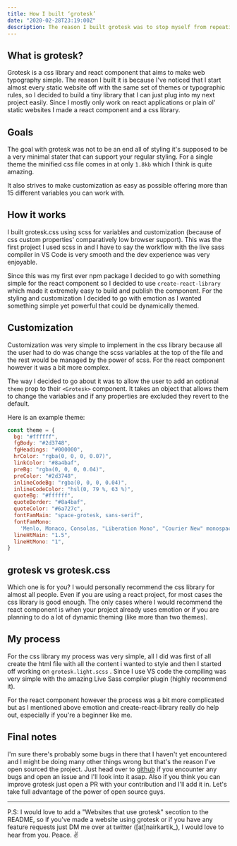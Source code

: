 ```yaml
---
title: How I built ‘grotesk’
date: "2020-02-28T23:19:00Z"
description: The reason I built grotesk was to stop myself from repeating the same typographic styles in every project. Learn more about how I did it in the post.
---
```


## What is grotesk?

Grotesk is a css library and react component that aims to make web typography simple. The reason I built it is because I've noticed that I start almost every static website off with the same set of themes or typographic rules, so I decided to build a tiny library that I can just plug into my next project easily. Since I mostly only work on react applications or plain ol' static websites I made a react component and a css library.

## Goals

The goal with grotesk was not to be an end all of styling it's supposed to be a very minimal stater that can support your regular styling. For a single theme the minified css file comes in at only `1.8kb` which I think is quite amazing.

It also strives to make customization as easy as possible offering more than 15 different variables you can work with.

## How it works

I built grotesk.css using scss for variables and customization (because of css custom properties' comparatively low browser support). This was the first project I used scss in and I have to say the workflow with the live sass compiler in VS Code is very smooth and the dev experience was very enjoyable.

Since this was my first ever npm package I decided to go with something simple for the react component so I decided to use `create-react-library` which made it extremely easy to build and publish the component. For the styling and customization I decided to go with emotion as I wanted something simple yet powerful that could be dynamically themed.

## Customization

Customization was very simple to implement in the css library because all the user had to do was change the scss variables at the top of the file and the rest would be managed by the power of scss. For the react component however it was a bit more complex.

The way I decided to go about it was to allow the user to add an optional `theme` prop to their `<Grotesk>` component. It takes an object that allows them to change the variables and if any properties are excluded they revert to the default.

Here is an example theme:

```js
const theme = {
  bg: "#ffffff",
  fgBody: "#2d3748",
  fgHeadings: "#000000",
  hrColor: "rgba(0, 0, 0, 0.07)",
  linkColor: "#8a4baf",
  preBg: "rgba(0, 0, 0, 0.04)",
  preColor: "#2d3748",
  inlineCodeBg: "rgba(0, 0, 0, 0.04)",
  inlineCodeColor: "hsl(0, 79 %, 63 %)",
  quoteBg: "#ffffff",
  quoteBorder: "#8a4baf",
  quoteColor: "#6a727c",
  fontFamMain: "space-grotesk, sans-serif",
  fontFamMono:
    'Menlo, Monaco, Consolas, "Liberation Mono", "Courier New" monospace',
  lineHtMain: "1.5",
  lineHtMono: "1",
}
```

## grotesk vs grotesk.css

Which one is for you? I would personally recommend the css library for almost all people. Even if you are using a react project, for most cases the css library is good enough. The only cases where I would recommend the react component is when your project already uses emotion or if you are planning to do a lot of dynamic theming (like more than two themes).

## My process

For the css library my process was very simple, all I did was first of all create the html file with all the content i wanted to style and then I started off working on `grotesk.light.scss` . Since I use VS code the compiling was very simple with the amazing Live Sass compiler plugin (highly recommend it).

For the react component however the process was a bit more complicated but as I mentioned above emotion and create-react-library really do help out, especially if you're a beginner like me.

## Final notes

I'm sure there's probably some bugs in there that I haven't yet encountered and I might be doing many other things wrong but that's the reason I've open sourced the project. Just head over to [github](https://github.com/kartiknair/grotesk) if you encounter any bugs and open an issue and I'll look into it asap. Also if you think you can improve grotesk just open a PR with your contribution and I'll add it in. Let's take full advantage of the power of open source guys.

---

P.S: I would love to add a "Websites that use grotesk" secotion to the README, so if you've made a website using grotesk or if you have any feature requests just DM me over at twitter ([at]nairkartik\_), I would love to hear from you. Peace. ✌️
